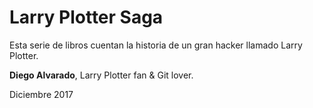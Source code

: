 # Larry Plotter Saga

Esta serie de libros cuentan la historia de un gran hacker llamado Larry Plotter.

**Diego Alvarado**, Larry Plotter fan & Git lover.

Diciembre 2017
